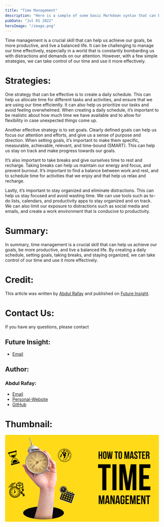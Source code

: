```yaml
---
title: "Time Management"
description: "Here is a sample of some basic Markdown syntax that can be used when writing Markdown content in Astro."
pubDate: "Jul 01 2022"
heroImage: "/image.png"
---
```


Time management is a crucial skill that can help us achieve our goals, be more productive, and live a balanced life. It can be challenging to manage our time effectively, especially in a world that is constantly bombarding us with distractions and demands on our attention. However, with a few simple strategies, we can take control of our time and use it more effectively.

# Strategies:

One strategy that can be effective is to create a daily schedule. This can help us allocate time for different tasks and activities, and ensure that we are using our time efficiently. It can also help us prioritize our tasks and avoid feeling overwhelmed. When creating a daily schedule, it’s important to be realistic about how much time we have available and to allow for flexibility in case unexpected things come up.

Another effective strategy is to set goals. Clearly defined goals can help us focus our attention and efforts, and give us a sense of purpose and direction. When setting goals, it’s important to make them specific, measurable, achievable, relevant, and time-bound (SMART). This can help us stay on track and make progress towards our goals.

It’s also important to take breaks and give ourselves time to rest and recharge. Taking breaks can help us maintain our energy and focus, and prevent burnout. It’s important to find a balance between work and rest, and to schedule time for activities that we enjoy and that help us relax and recharge.

Lastly, it’s important to stay organized and eliminate distractions. This can help us stay focused and avoid wasting time. We can use tools such as to-do lists, calendars, and productivity apps to stay organized and on track. We can also limit our exposure to distractions such as social media and emails, and create a work environment that is conducive to productivity.

# Summary:

In summary, time management is a crucial skill that can help us achieve our goals, be more productive, and live a balanced life. By creating a daily schedule, setting goals, taking breaks, and staying organized, we can take control of our time and use it more effectively.

# Credit:

This article was written by [Abdul Rafay](https://future-insight.blog/author) and published on [Future Insight](https://future-insight.blog).

# Contact Us:

If you have any questions, please contact

## Future Insight:

- [Email](mailto:fututeinsight@gmail.com)

## Author:

### Abdul Rafay:

- [Email](mailto:99marafay@gmail.com)
- [Personal-Website](https://rafay99.info)
- [GitHub](github.com/rafay99-epic)

# Thumbnail:

![image](../assets/image.png)

